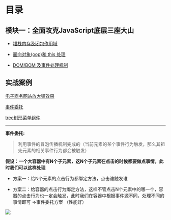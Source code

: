 # 目录

## 模块一：全面攻克JavaScript底层三座大山


- [堆栈内存及闭包作用域](/module-1/堆栈内存及闭包作用域.html)


- [面向对象(oop)和 this 处理](/module-1/2.html)


- [DOM/BOM 及事件处理机制](/module-1/3.html)


## 实战案例

[电子商务网站放大镜效果](https://github.com/LuckRain7/growth-record/tree/master/Demo/放大镜效果)

[事件委托]()

[tree树形菜单组件]()

---

**事件委托:**

> 利用事件的冒泡传播机制完成的（当前元素的某个事件行为触发，那么其祖先元素的相关事件行为都会被触发）

**假设：一个大容器中有N个子元素，这N个子元素在点击的时候都要做点事情，此时我们可以这样处理**

- 方案一：给N个元素的点击行为都绑定方法，点击谁触发谁

- 方案二：给容器的点击行为绑定方法，这样不管点击N个元素中的哪一个，容器的点击行为也一定会触发，此时我们在容器中根据事件源不同，处理不同的事情即可  =>事件委托方案 （性能好）

![](/web-fedse/images/module-1/事件委托.png)
